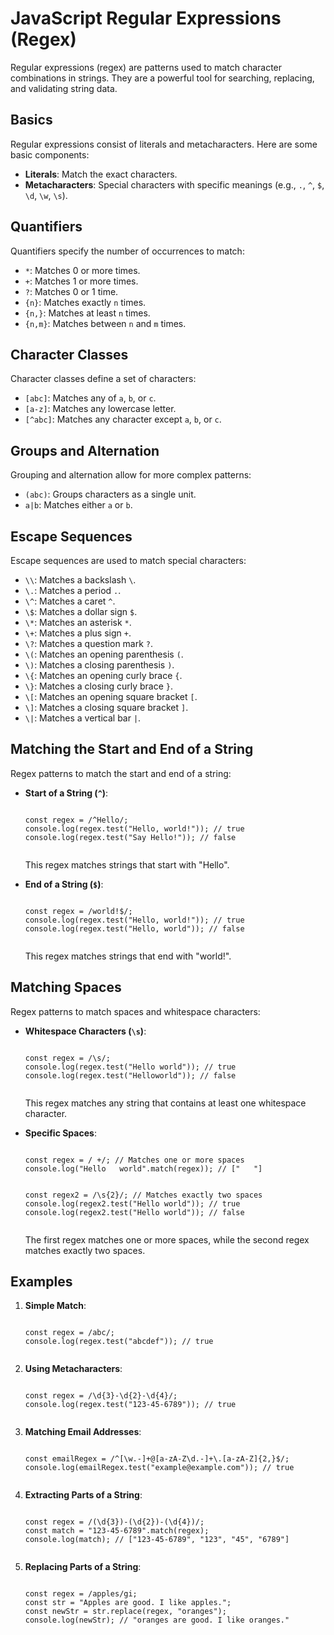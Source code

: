 <h1>JavaScript Regular Expressions (Regex)</h1>

<p>Regular expressions (regex) are patterns used to match character combinations in strings. They are a powerful tool for searching, replacing, and validating string data.</p>

<h2>Basics</h2>
<p>Regular expressions consist of literals and metacharacters. Here are some basic components:</p>
<ul>
  <li><strong>Literals</strong>: Match the exact characters.</li>
  <li><strong>Metacharacters</strong>: Special characters with specific meanings (e.g., <code>.</code>, <code>^</code>, <code>$</code>, <code>\d</code>, <code>\w</code>, <code>\s</code>).</li>
</ul>

<h2>Quantifiers</h2>
<p>Quantifiers specify the number of occurrences to match:</p>
<ul>
  <li><code>*</code>: Matches 0 or more times.</li>
  <li><code>+</code>: Matches 1 or more times.</li>
  <li><code>?</code>: Matches 0 or 1 time.</li>
  <li><code>{n}</code>: Matches exactly <code>n</code> times.</li>
  <li><code>{n,}</code>: Matches at least <code>n</code> times.</li>
  <li><code>{n,m}</code>: Matches between <code>n</code> and <code>m</code> times.</li>
</ul>

<h2>Character Classes</h2>
<p>Character classes define a set of characters:</p>
<ul>
  <li><code>[abc]</code>: Matches any of <code>a</code>, <code>b</code>, or <code>c</code>.</li>
  <li><code>[a-z]</code>: Matches any lowercase letter.</li>
  <li><code>[^abc]</code>: Matches any character except <code>a</code>, <code>b</code>, or <code>c</code>.</li>
</ul>

<h2>Groups and Alternation</h2>
<p>Grouping and alternation allow for more complex patterns:</p>
<ul>
  <li><code>(abc)</code>: Groups characters as a single unit.</li>
  <li><code>a|b</code>: Matches either <code>a</code> or <code>b</code>.</li>
</ul>

<h2>Escape Sequences</h2>
<p>Escape sequences are used to match special characters:</p>
<ul>
  <li><code>\\</code>: Matches a backslash <code>\</code>.</li>
  <li><code>\.</code>: Matches a period <code>.</code>.</li>
  <li><code>\^</code>: Matches a caret <code>^</code>.</li>
  <li><code>\$</code>: Matches a dollar sign <code>$</code>.</li>
  <li><code>\*</code>: Matches an asterisk <code>*</code>.</li>
  <li><code>\+</code>: Matches a plus sign <code>+</code>.</li>
  <li><code>\?</code>: Matches a question mark <code>?</code>.</li>
  <li><code>\(</code>: Matches an opening parenthesis <code>(</code>.</li>
  <li><code>\)</code>: Matches a closing parenthesis <code>)</code>.</li>
  <li><code>\{</code>: Matches an opening curly brace <code>{</code>.</li>
  <li><code>\}</code>: Matches a closing curly brace <code>}</code>.</li>
  <li><code>\[</code>: Matches an opening square bracket <code>[</code>.</li>
  <li><code>\]</code>: Matches a closing square bracket <code>]</code>.</li>
  <li><code>\|</code>: Matches a vertical bar <code>|</code>.</li>
</ul>

<h2>Matching the Start and End of a String</h2>
<p>Regex patterns to match the start and end of a string:</p>
<ul>
  <li><strong>Start of a String (<code>^</code>)</strong>:
    <pre><code>
const regex = /^Hello/;
console.log(regex.test("Hello, world!")); // true
console.log(regex.test("Say Hello!")); // false
    </code></pre>
    <p>This regex matches strings that start with "Hello".</p>
  </li>
  <li><strong>End of a String (<code>$</code>)</strong>:
    <pre><code>
const regex = /world!$/;
console.log(regex.test("Hello, world!")); // true
console.log(regex.test("Hello, world")); // false
    </code></pre>
    <p>This regex matches strings that end with "world!".</p>
  </li>
</ul>

<h2>Matching Spaces</h2>
<p>Regex patterns to match spaces and whitespace characters:</p>
<ul>
  <li><strong>Whitespace Characters (<code>\s</code>)</strong>:
    <pre><code>
const regex = /\s/;
console.log(regex.test("Hello world")); // true
console.log(regex.test("Helloworld")); // false
    </code></pre>
    <p>This regex matches any string that contains at least one whitespace character.</p>
  </li>
  <li><strong>Specific Spaces</strong>:
    <pre><code>
const regex = / +/; // Matches one or more spaces
console.log("Hello   world".match(regex)); // ["   "]
    
const regex2 = /\s{2}/; // Matches exactly two spaces
console.log(regex2.test("Hello  world")); // true
console.log(regex2.test("Hello world")); // false
    </code></pre>
    <p>The first regex matches one or more spaces, while the second regex matches exactly two spaces.</p>
  </li>
</ul>

<h2>Examples</h2>
<ol>
  <li><strong>Simple Match</strong>:
    <pre><code>
const regex = /abc/;
console.log(regex.test("abcdef")); // true
    </code></pre>
  </li>
  <li><strong>Using Metacharacters</strong>:
    <pre><code>
const regex = /\d{3}-\d{2}-\d{4}/;
console.log(regex.test("123-45-6789")); // true
    </code></pre>
  </li>
  <li><strong>Matching Email Addresses</strong>:
    <pre><code>
const emailRegex = /^[\w.-]+@[a-zA-Z\d.-]+\.[a-zA-Z]{2,}$/;
console.log(emailRegex.test("example@example.com")); // true
    </code></pre>
  </li>
  <li><strong>Extracting Parts of a String</strong>:
    <pre><code>
const regex = /(\d{3})-(\d{2})-(\d{4})/;
const match = "123-45-6789".match(regex);
console.log(match); // ["123-45-6789", "123", "45", "6789"]
    </code></pre>
  </li>
  <li><strong>Replacing Parts of a String</strong>:
    <pre><code>
const regex = /apples/gi;
const str = "Apples are good. I like apples.";
const newStr = str.replace(regex, "oranges");
console.log(newStr); // "oranges are good. I like oranges."
    </code></pre>
  </li>
</ol>
